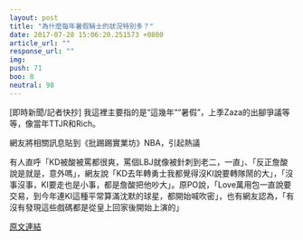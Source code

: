 ```yaml
---
layout: post
title: "為什麼每年暑假騎士的狀況特別多？"
date: 2017-07-28 15:06:20.251573 +0800
article_url: ""
response_url: ""
img: 
push: 71
boo: 8
neutral: 98
---
```


[即時新聞/記者快抄] 我這裡主要指的是“這幾年““暑假”，上季Zaza的出腳爭議等等，像當年TTJR和Rich。

網友將相關訊息貼到《批踢踢實業坊》NBA，引起熱議

有人直呼「KD被酸被罵都很爽，罵個LBJ就像被針刺到老二，一直」、「反正詹酸說是就是，意外嗎」，網友說「KD去年轉勇士我都覺得沒KI說要轉隊鬧的大」，「沒事沒事，KI要走也是小事，都是詹酸把他吵大」。原PO說，「Love萬用包一直說要交易，到今年連KI這種平常算滿沈默的球星，都開始喊吹密」，也有網友認為，「有沒有發現這些戲碼都是從皇上回家後開始上演的」

<a href = "https://www.ptt.cc/bbs/NBA/M.1501056036.A.67D.html">原文連結</a>

